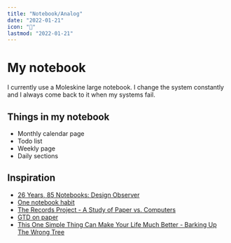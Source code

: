 ```yaml
---
title: "Notebook/Analog"
date: "2022-01-21"
icon: "📓"
lastmod: "2022-01-21"
---
```


# My notebook
I currently use a Moleskine large notebook. I change the system constantly and I always come back to it when my systems fail.


## Things in my notebook

- Monthly calendar page
- Todo list
- Weekly page
- Daily sections


## Inspiration
* [26 Years, 85 Notebooks: Design Observer](https://designobserver.com/feature/26-years-85-notebooks/6067)
* [One notebook habit](https://shauntagrimes.medium.com/the-one-notebook-habit-699af3480e7d) 
* [The Records Project - A Study of Paper vs. Computers](https://www.thetechnicalgeekery.com/2014/11/the-records-project-a-study-of-paper-vs-computers/)
* [GTD on paper](https://christine.website/blog/gtd-on-paper-2021-06-13)
* [This One Simple Thing Can Make Your Life Much Better - Barking Up The Wrong Tree](https://www.bakadesuyo.com/2013/07/personal-writing/)